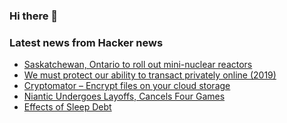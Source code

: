 ### Hi there 👋

<!--
**arashid-sh/arashid-sh** is a ✨ _special_ ✨ repository because its `README.md` (this file) appears on your GitHub profile.

Here are some ideas to get you started:

- 🔭 I’m currently working on ...
- 🌱 I’m currently learning ...
- 👯 I’m looking to collaborate on ...
- 🤔 I’m looking for help with ...
- 💬 Ask me about ...
- 📫 How to reach me: ...
- 😄 Pronouns: ...
- ⚡ Fun fact: ...
-->

### Latest news from Hacker news
<!-- BLOG-POST-LIST:START -->
- [Saskatchewan, Ontario to roll out mini-nuclear reactors](https://www.westerninvestor.com/british-columbia/saskatchewan-ontario-to-roll-out-mini-nuclear-reactors-5568249)
- [We must protect our ability to transact privately online &lpar;2019&rpar;](https://www.coincenter.org/we-must-protect-our-ability-to-transact-privately-online/)
- [Cryptomator – Encrypt files on your cloud storage](https://cryptomator.org/)
- [Niantic Undergoes Layoffs, Cancels Four Games](https://www.ign.com/articles/niantic-undergoes-layoffs-cancels-four-games-pokemon-go)
- [Effects of Sleep Debt](https://www.nytimes.com/2022/06/24/health/sleep-debt-health.html)
<!-- BLOG-POST-LIST:END -->
